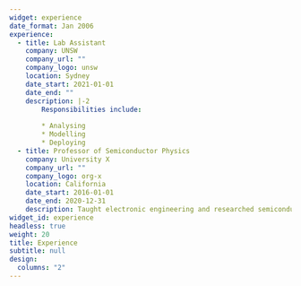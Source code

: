 ```yaml
---
widget: experience
date_format: Jan 2006
experience:
  - title: Lab Assistant
    company: UNSW
    company_url: ""
    company_logo: unsw
    location: Sydney
    date_start: 2021-01-01
    date_end: ""
    description: |-2
        Responsibilities include:
        
        * Analysing
        * Modelling
        * Deploying
  - title: Professor of Semiconductor Physics
    company: University X
    company_url: ""
    company_logo: org-x
    location: California
    date_start: 2016-01-01
    date_end: 2020-12-31
    description: Taught electronic engineering and researched semiconductor physics.
widget_id: experience
headless: true
weight: 20
title: Experience
subtitle: null
design:
  columns: "2"
---
```

